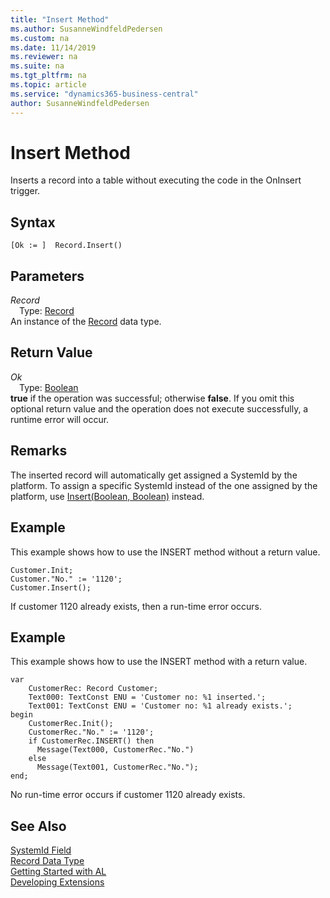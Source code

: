 ```yaml
---
title: "Insert Method"
ms.author: SusanneWindfeldPedersen
ms.custom: na
ms.date: 11/14/2019
ms.reviewer: na
ms.suite: na
ms.tgt_pltfrm: na
ms.topic: article
ms.service: "dynamics365-business-central"
author: SusanneWindfeldPedersen
---
```

[//]: # (START>DO_NOT_EDIT)
[//]: # (IMPORTANT:Do not edit any of the content between here and the END>DO_NOT_EDIT.)
[//]: # (Any modifications should be made in the .xml files in the ModernDev repo.)
# Insert Method
Inserts a record into a table without executing the code in the OnInsert trigger.


## Syntax
```
[Ok := ]  Record.Insert()
```

## Parameters
*Record*  
&emsp;Type: [Record](record-data-type.md)  
An instance of the [Record](record-data-type.md) data type.  

## Return Value
*Ok*  
&emsp;Type: [Boolean](../boolean/boolean-data-type.md)  
**true** if the operation was successful; otherwise **false**.  If you omit this optional return value and the operation does not execute successfully, a runtime error will occur.    


[//]: # (IMPORTANT: END>DO_NOT_EDIT)


## Remarks

The inserted record will automatically get assigned a SystemId by the platform. To assign a specific SystemId instead of the one assigned by the platform, use [Insert(Boolean, Boolean)](record-insert-boolean-boolean-method.md) instead.

## Example

This example shows how to use the INSERT method without a return value.  
  
```  
Customer.Init;  
Customer."No." := '1120';  
Customer.Insert();  
```  
  
If customer 1120 already exists, then a run-time error occurs.  

## Example
  
This example shows how to use the INSERT method with a return value.

```
var
    CustomerRec: Record Customer;
    Text000: TextConst ENU = 'Customer no: %1 inserted.';
    Text001: TextConst ENU = 'Customer no: %1 already exists.';
begin
    CustomerRec.Init();  
    CustomerRec."No." := '1120';  
    if CustomerRec.INSERT() then  
      Message(Text000, CustomerRec."No.")  
    else  
      Message(Text001, CustomerRec."No.");
end;
```

No run-time error occurs if customer 1120 already exists. 
 
## See Also

[SystemId Field](../../devenv-table-object.md#systemid)  
[Record Data Type](record-data-type.md)  
[Getting Started with AL](../../devenv-get-started.md)  
[Developing Extensions](../../devenv-dev-overview.md)